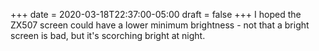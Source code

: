 +++
date = 2020-03-18T22:37:00-05:00
draft = false
+++
I hoped the ZX507 screen could have a lower minimum brightness - not that a bright screen is bad, but it's scorching bright at night.
